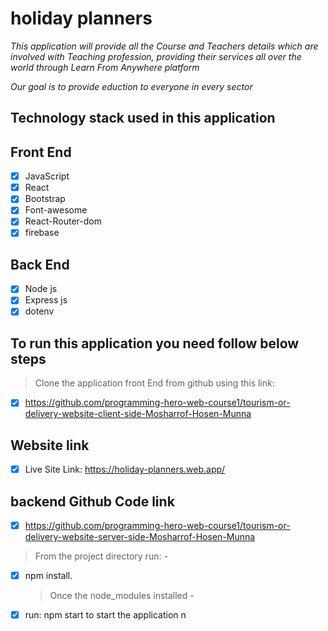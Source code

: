# holiday planners

_This application will provide all the Course and Teachers details which are involved with Teaching profession, providing their services all over the world through Learn From Anywhere platform_

_Our goal is to provide eduction to everyone in every sector_

## Technology stack used in this application

## Front End

- [x] JavaScript
- [x] React
- [x] Bootstrap
- [x] Font-awesome
- [x] React-Router-dom
- [x] firebase

## Back End

- [x] Node js
- [x] Express js
- [x] dotenv

## To run this application you need follow below steps

> Clone the application front End from github using this link:

- [x] https://github.com/programming-hero-web-course1/tourism-or-delivery-website-client-side-Mosharrof-Hosen-Munna

## Website link

- [x] Live Site Link: https://holiday-planners.web.app/

## backend Github Code link

-[x] https://github.com/programming-hero-web-course1/tourism-or-delivery-website-server-side-Mosharrof-Hosen-Munna

> From the project directory run: -

- [x] npm install.
  > Once the node_modules installed -
- [x] run: npm start to start the application
      n

